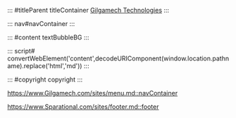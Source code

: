::: #titleParent titleContainer
[Gilgamech Technologies](/) 
:::

::: nav#navContainer
:::

::: #content textBubbleBG 
:::

::: script#
convertWebElement('content',decodeURIComponent(window.location.pathname).replace('html','md'))
:::

::: #copyright copyright 
:::

https://www.Gilgamech.com/sites/menu.md::navContainer

https://www.Sparational.com/sites/footer.md::footer
